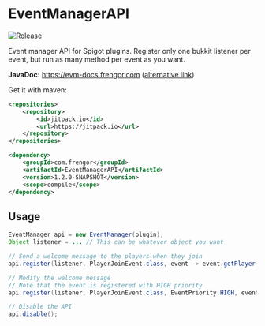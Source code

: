 # EventManagerAPI
[![Release](https://jitpack.io/v/frengor/EventManagerAPI.svg)](https://jitpack.io/#frengor/EventManagerAPI)

Event manager API for Spigot plugins. Register only one bukkit listener per event, but run as many method per event as you want.

**JavaDoc:** <https://evm-docs.frengor.com> ([alternative link](https://frengor.github.io/EventManagerAPI/))  

Get it with maven:
```xml
<repositories>
    <repository>
        <id>jitpack.io</id>
        <url>https://jitpack.io</url>
    </repository>
</repositories>
```   
```xml
<dependency>
    <groupId>com.frengor</groupId>
    <artifactId>EventManagerAPI</artifactId>
    <version>1.2.0-SNAPSHOT</version>
    <scope>compile</scope>
</dependency>
```

## Usage

```java
EventManager api = new EventManager(plugin);
Object listener = ... // This can be whatever object you want

// Send a welcome message to the players when they join
api.register(listener, PlayerJoinEvent.class, event -> event.getPlayer().sendMessage("Welcome to our server!"));

// Modify the welcome message
// Note that the event is registered with HIGH priority
api.register(listener, PlayerJoinEvent.class, EventPriority.HIGH, event -> event.setJoinMessage("A player has joined the server!"));

// Disable the API
api.disable();
```
